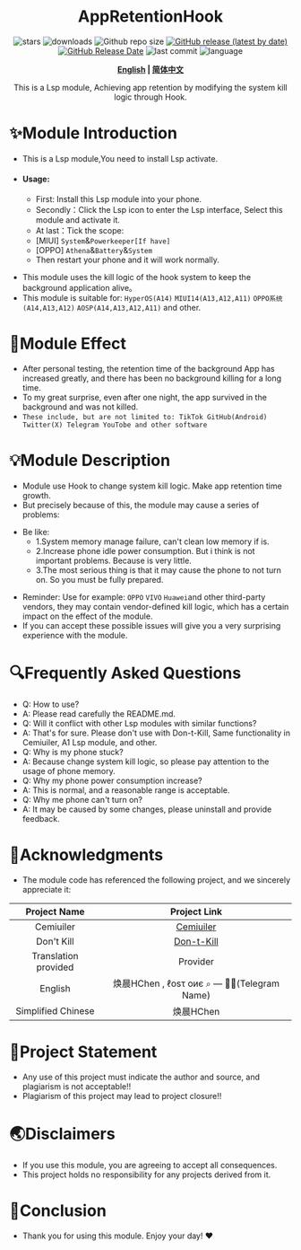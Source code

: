 <div align="center">
<h1>AppRetentionHook</h1>

![stars](https://img.shields.io/github/stars/HChenX/AppRetentionHook?style=flat)
![downloads](https://img.shields.io/github/downloads/HChenX/AppRetentionHook/total)
![Github repo size](https://img.shields.io/github/repo-size/HChenX/AppRetentionHook)
[![GitHub release (latest by date)](https://img.shields.io/github/v/release/HChenX/AppRetentionHook)](https://github.com/HChenX/AppRetentionHook/releases)
[![GitHub Release Date](https://img.shields.io/github/release-date/HChenX/AppRetentionHook)](https://github.com/HChenX/AppRetentionHook/releases)
![last commit](https://img.shields.io/github/last-commit/HChenX/AppRetentionHook?style=flat)
![language](https://img.shields.io/badge/language-java-purple)

<p><b><a href="README-en.md">English</a> | <a href="README.md">简体中文</a></b></p>
<p>This is a Lsp module, Achieving app retention by modifying the system kill logic through Hook.</p>
</div>

# ✨Module Introduction

* This is a Lsp module,You need to install Lsp activate.
* #### Usage:
    * First: Install this Lsp module into your phone.
    * Secondly：Click the Lsp icon to enter the Lsp interface, Select this module and activate it.
    * At last：Tick the scope:
    * [MIUI] `System`&`Powerkeeper[If have]`
    * [OPPO] `Athena`&`Battery`&`System`
    * Then restart your phone and it will work normally.

- This module uses the kill logic of the hook system to keep the background application alive。
- This module is suitable
  for: `HyperOS(A14)` `MIUI14(A13,A12,A11)` `OPPO系统(A14,A13,A12)` `AOSP(A14,A13,A12,A11)`
  and other.

# 🌟Module Effect

- After personal testing, the retention time of the background App has increased greatly, and there
  has been no background killing for a long time.
- To my great surprise, even after one night, the app survived in the background and was not killed.
- `These include, but are not limited to: TikTok GitHub(Android) Twitter(X) Telegram YouTobe and other software`

# 💡Module Description

- Module use Hook to change system kill logic. Make app retention time growth.
- But precisely because of this, the module may cause a series of problems:

* Be like:
    * 1.System memory manage failure, can't clean low memory if is.
    * 2.Increase phone idle power consumption. But i think is not important problems. Because is
      very little.
    * 3.The most serious thing is that it may cause the phone to not turn on. So you must be fully
      prepared.

- Reminder: Use for example: `OPPO` `VIVO` `Huawei`and other third-party vendors, they may contain
  vendor-defined kill logic, which has a certain impact on the effect of the module.
- If you can accept these possible issues will give you a very surprising experience with the
  module.

# 🔍Frequently Asked Questions

- Q: How to use?
- A: Please read carefully the README.md.
- Q: Will it conflict with other Lsp modules with similar functions?
- A: That's for sure. Please don't use with Don-t-Kill, Same functionality in Cemiuiler, A1 Lsp
  module, and other.
- Q: Why is my phone stuck?
- A: Because change system kill logic, so please pay attention to the usage of phone memory.
- Q: Why my phone power consumption increase?
- A: This is normal, and a reasonable range is acceptable.
- Q: Why me phone can't turn on?
- A: It may be caused by some changes, please uninstall and provide feedback.

# 🙏Acknowledgments

- The module code has referenced the following project, and we sincerely appreciate it:

|     Project Name     |                            Project Link                            |
|:--------------------:|:------------------------------------------------------------------:|
|      Cemiuiler       | [Cemiuiler](https://github.com/Team-Cemiuiler/Cemiuiler/tree/main) |
|      Don't Kill      |         [Don-t-Kill](https://github.com/HChenX/Don-t-Kill)         |
| Translation provided |                              Provider                              |
|       English        |             焕晨HChen , ℓοѕτ οиє ⌕ — 🚫🥄(Telegram Name)             |
|  Simplified Chinese  |                              焕晨HChen                               |

# 📢Project Statement

- Any use of this project must indicate the author and source, and plagiarism is not acceptable!!
- Plagiarism of this project may lead to project closure!!

# 🌏Disclaimers

- If you use this module, you are agreeing to accept all consequences.
- This project holds no responsibility for any projects derived from it.

# 🎉Conclusion

- Thank you for using this module. Enjoy your day! ♥️

